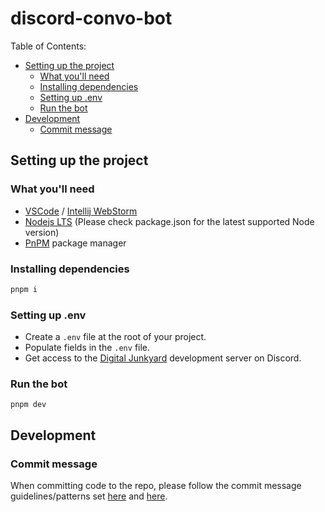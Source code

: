 # discord-convo-bot <!-- omit from toc -->

Table of Contents:

- [Setting up the project](#setting-up-the-project)
  - [What you'll need](#what-youll-need)
  - [Installing dependencies](#installing-dependencies)
  - [Setting up .env](#setting-up-env)
  - [Run the bot](#run-the-bot)
- [Development](#development)
  - [Commit message](#commit-message)

## Setting up the project

### What you'll need

- [VSCode](https://code.visualstudio.com/) / [Intellij WebStorm](https://www.jetbrains.com/webstorm/)
- [Nodejs LTS](https://nodejs.org/en/) (Please check package.json for the latest supported Node version)
- [PnPM](https://pnpm.io) package manager

### Installing dependencies

```sh
pnpm i
```

### Setting up .env

- Create a `.env` file at the root of your project.
- Populate fields in the `.env` file.
- Get access to the [Digital Junkyard](https://discord.gg/4cJFTdGMBY) development server on Discord.

### Run the bot

```shell
pnpm dev
```

## Development

### Commit message

When committing code to the repo, please follow the commit message guidelines/patterns set [here](https://github.com/conventional-changelog/commitlint#what-is-commitlint) and [here](https://github.com/angular/angular/blob/22b96b9/CONTRIBUTING.md#type).
